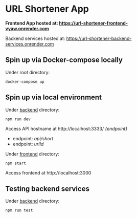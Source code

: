 # URL Shortener App

**Frontend App hosted at: https://url-shortener-frontend-vyaw.onrender.com**

Backend services hosted at: https://url-shortener-backend-services.onrender.com

## Spin up via Docker-compose locally

Under root directory:

```
docker-compose up
```

## Spin up via local environment

Under [backend](/backend/) directory:

```
npm run dev
```

Access API hostname at http://localhost:3333/ _{endpoint}_

- endpoint: _api/short_
- endpoint: _urlId_

Under [frontend](/frontend/) directory:

```
npm start
```

Access frontend at http://localhost:3000

## Testing backend services

Under [backend](/backend/) directory:

```
npm run test
```
